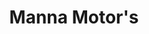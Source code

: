 ---
title: "Manna Motor's"
url: /ciudad-autonoma-de-buenos-aires/manna-motors/
shop: reparación de automóviles
---